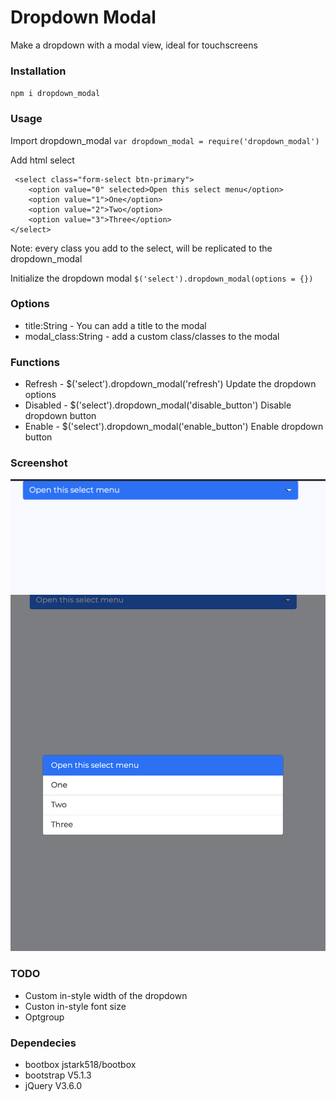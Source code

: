 # Dropdown Modal
Make a dropdown with a modal view, ideal for touchscreens

### Installation
`npm i dropdown_modal`

### Usage
Import dropdown_modal
`var dropdown_modal = require('dropdown_modal')`

Add html select
```
 <select class="form-select btn-primary">
    <option value="0" selected>Open this select menu</option>
    <option value="1">One</option>
    <option value="2">Two</option>
    <option value="3">Three</option>
</select>
```

Note: every class you add to the select, will be replicated to the dropdown_modal

Initialize the dropdown modal
`$('select').dropdown_modal(options = {})`

### Options
- title:String - You can add a title to the modal
- modal_class:String - add a custom class/classes to the modal 

### Functions
- Refresh - $('select').dropdown_modal('refresh') Update the dropdown options
- Disabled - $('select').dropdown_modal('disable_button') Disable dropdown button
- Enable - $('select').dropdown_modal('enable_button') Enable dropdown button

### Screenshot
![](./screenshots/1.png)
![](./screenshots/2.png)

### TODO
- Custom in-style width of the dropdown
- Custon in-style font size
- Optgroup

### Dependecies
- bootbox jstark518/bootbox
- bootstrap V5.1.3
- jQuery V3.6.0
